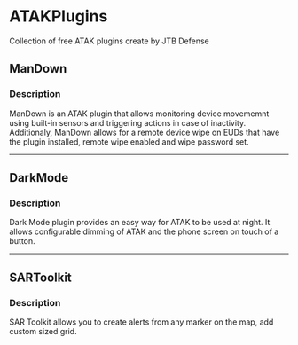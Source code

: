# ATAKPlugins
Collection of free ATAK plugins create by JTB Defense

## ManDown

### Description 

ManDown is an ATAK plugin that allows monitoring device movememnt using built-in sensors and triggering actions in case of inactivity.
Additionaly, ManDown allows for a remote device wipe on EUDs that have the plugin installed, remote wipe enabled and wipe password set.

---

## DarkMode

### Description

Dark Mode plugin provides an easy way for ATAK to be used at night. It allows configurable dimming of ATAK and the phone screen on touch of a button.

---

## SARToolkit

### Description

SAR Toolkit allows you to create alerts from any marker on the map, add custom sized grid. 
